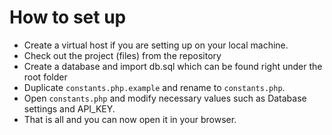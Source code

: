 # How to set up

  - Create a virtual host if you are setting up on your local machine.
  - Check out the project (files) from the repository
  - Create a database and import db.sql which can be found right under the root folder
  - Duplicate `constants.php.example` and rename to `constants.php`.
  - Open `constants.php` and modify necessary values such as Database settings and API_KEY.
  - That is all and you can now open it in your browser.